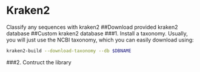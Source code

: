 # Kraken2
Classify any sequences with kraken2
##Download provided kraken2 database
##Custom kraken2 database
###1. Install a taxonomy. Usually, you will just use the NCBI taxonomy, which you can easily download using:
```bash
kraken2-build --download-taxonomy --db $DBNAME
```
###2. Contruct the library


